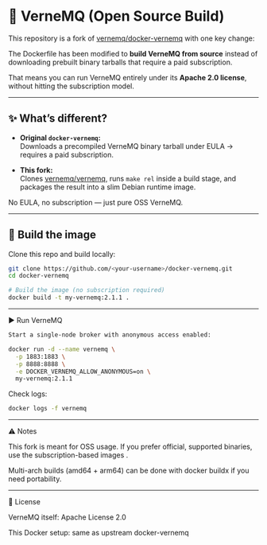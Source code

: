 # 🐋 VerneMQ (Open Source Build)

This repository is a fork of [vernemq/docker-vernemq](https://github.com/vernemq/docker-vernemq) with one key change:

The Dockerfile has been modified to **build VerneMQ from source** instead of downloading prebuilt binary tarballs that require a paid subscription.

That means you can run VerneMQ entirely under its **Apache 2.0 license**, without hitting the subscription model.

---

## ✨ What’s different?

- **Original `docker-vernemq`:**  
  Downloads a precompiled VerneMQ binary tarball under EULA → requires a paid subscription.

- **This fork:**  
  Clones [vernemq/vernemq](https://github.com/vernemq/vernemq), runs `make rel` inside a build stage, and packages the result into a slim Debian runtime image.

No EULA, no subscription — just pure OSS VerneMQ.

---

## 🔨 Build the image

Clone this repo and build locally:

```bash
git clone https://github.com/<your-username>/docker-vernemq.git
cd docker-vernemq

# Build the image (no subscription required)
docker build -t my-vernemq:2.1.1 .
```

---

▶️ Run VerneMQ

```bash
Start a single-node broker with anonymous access enabled:

docker run -d --name vernemq \
  -p 1883:1883 \
  -p 8888:8888 \
  -e DOCKER_VERNEMQ_ALLOW_ANONYMOUS=on \
  my-vernemq:2.1.1
```

Check logs:

```bash
docker logs -f vernemq
```

---

⚠️ Notes

This fork is meant for OSS usage. If you prefer official, supported binaries, use the subscription-based images
.

Multi-arch builds (amd64 + arm64) can be done with docker buildx if you need portability.

---

📜 License

VerneMQ itself: Apache License 2.0

This Docker setup: same as upstream docker-vernemq
